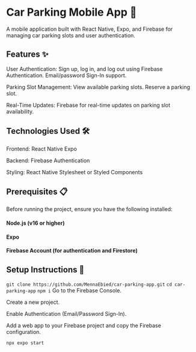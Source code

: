 # Car Parking Mobile App 🚗
 A mobile application built with React Native, Expo, and Firebase for managing car parking slots and user authentication.
 
## Features ✨
User Authentication:
Sign up, log in, and log out using Firebase Authentication.
Email/password Sign-In support.

Parking Slot Management:
View available parking slots.
Reserve a parking slot.

Real-Time Updates:
Firebase for real-time updates on parking slot availability.

## Technologies Used 🛠️
Frontend:
React Native
Expo

Backend:
Firebase Authentication

Styling:
React Native Stylesheet or Styled Components

## Prerequisites 📋
Before running the project, ensure you have the following installed:
#### Node.js (v16 or higher)
#### Expo 
#### Firebase Account (for authentication and Firestore)

## Setup Instructions 🚀
```git clone https://github.com/MennaEbied/car-parking-app.git```
```cd car-parking-app```
```npm i```
Go to the Firebase Console.

Create a new project.

Enable Authentication (Email/Password Sign-In).

Add a web app to your Firebase project and copy the Firebase configuration.

```npx expo start```
